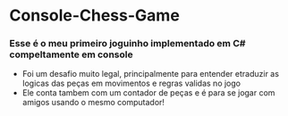 # Console-Chess-Game

### Esse é o meu primeiro joguinho implementado em C# compeltamente em console
   - Foi um desafio  muito legal, principalmente para entender etraduzir as logicas das peças em movimentos e regras validas no jogo
   - Ele conta tambem com um contador de peças e é para se jogar com amigos usando o mesmo computador!
